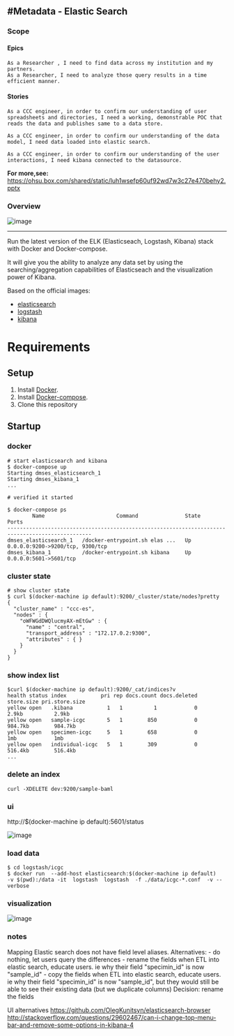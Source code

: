 #Metadata - Elastic Search
---
###  Scope

#### Epics

```
As a Researcher , I need to find data across my institution and my partners.
As a Researcher, I need to analyze those query results in a time efficient manner.

```

#### Stories

```
As a CCC engineer, in order to confirm our understanding of user spreadsheets and directories, I need a working, demonstrable POC that reads the data and publishes same to a data store.  

As a CCC engineer, in order to confirm our understanding of the data model, I need data loaded into elastic search.  

As a CCC engineer, in order to confirm our understanding of the user interactions, I need kibana connected to the datasource.  

```

**For more,see:**
 https://ohsu.box.com/shared/static/luh1wsefp60uf92wd7w3c27e470behy2.pptx

### Overview

![image](https://cloud.githubusercontent.com/assets/47808/11165796/e41bcd7e-8ace-11e5-826f-5808d13bc79a.png)


---

Run the latest version of the ELK (Elasticseach, Logstash, Kibana) stack with Docker and Docker-compose.

It will give you the ability to analyze any data set by using the searching/aggregation capabilities of Elasticseach and the visualization power of Kibana.

Based on the official images:

* [elasticsearch](https://registry.hub.docker.com/_/elasticsearch/)
* [logstash](https://registry.hub.docker.com/_/logstash/)
* [kibana](https://registry.hub.docker.com/_/kibana/)

# Requirements

## Setup

1. Install [Docker](http://docker.io).
2. Install [Docker-compose](http://docs.docker.com/compose/install/).
3. Clone this repository

## Startup

### docker



```
# start elasticsearch and kibana
$ docker-compose up
Starting dmses_elasticsearch_1
Starting dmses_kibana_1
...

# verified it started

$ docker-compose ps
        Name                       Command               State                Ports
-------------------------------------------------------------------------------------------------
dmses_elasticsearch_1   /docker-entrypoint.sh elas ...   Up      0.0.0.0:9200->9200/tcp, 9300/tcp
dmses_kibana_1          /docker-entrypoint.sh kibana     Up      0.0.0.0:5601->5601/tcp

```

### cluster state

```
# show cluster state
$ curl $(docker-machine ip default):9200/_cluster/state/nodes?pretty
{
  "cluster_name" : "ccc-es",
  "nodes" : {
    "oWFWGdDWQlucmyAX-mEtGw" : {
      "name" : "central",
      "transport_address" : "172.17.0.2:9300",
      "attributes" : { }
    }
  }
}
```

### show index list
```
$curl $(docker-machine ip default):9200/_cat/indices?v
health status index           pri rep docs.count docs.deleted store.size pri.store.size
yellow open   .kibana           1   1          1            0      2.9kb          2.9kb
yellow open   sample-icgc       5   1        850            0    984.7kb        984.7kb
yellow open   specimen-icgc     5   1        658            0        1mb            1mb
yellow open   individual-icgc   5   1        309            0    516.4kb        516.4kb
...
```

### delete an index
```
curl -XDELETE dev:9200/sample-baml
```


### ui

http://$(docker-machine ip default):5601/status

![image](https://cloud.githubusercontent.com/assets/47808/11165839/afe4bf82-8ad0-11e5-9f6a-102e367c7fb2.png)

### load data

```
$ cd logstash/icgc
$ docker run  --add-host elasticsearch:$(docker-machine ip default)   -v $(pwd):/data -it  logstash  logstash  -f ./data/icgc-*.conf  -v --verbose

```

### visualization
![image](https://cloud.githubusercontent.com/assets/47808/11023573/9acaf5ce-8631-11e5-8297-42ddd015f5bb.png)

### notes

Mapping
  Elastic search does not have field level aliases.  Alternatives:
    - do nothing, let users query the differences
    - rename the fields when ETL into elastic search, educate users. ie  why their field "specimin_id" is now "sample_id"
    - copy the fields when ETL into elastic search, educate users. ie  why their field "specimin_id" is now "sample_id", but they would still be able to see their existing data (but we duplicate columns)
    Decision: rename the fields

UI alternatives
  https://github.com/OlegKunitsyn/elasticsearch-browser
  http://stackoverflow.com/questions/29602467/can-i-change-top-menu-bar-and-remove-some-options-in-kibana-4
